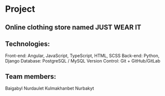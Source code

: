 # Project
## Online clothing store named JUST WEAR IT

## Technologies:
Front-end: Angular, JavaScript, TypeScript, HTML, SCSS
Back-end: Python, Django
Database: PostgreSQL / MySQL
Version Control: Git + GitHub/GitLab

## Team members:
Baigabyl Nurdaulet
Kulmakhanbet Nurbakyt
